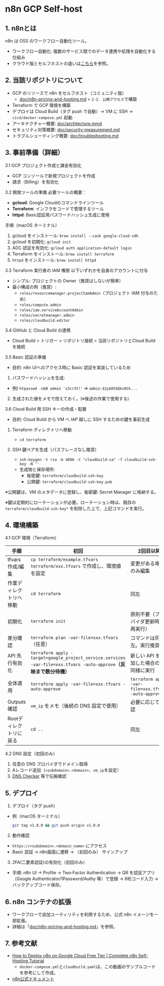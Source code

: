 # n8n GCP Self-host

## 1. n8nとは
n8n は OSS のワークフロー自動化ツール。
- ワークフロー自動化: 複数のサービス間でのデータ連携や処理を自動化する仕組み
 - クラウド版とセルフホストの違いは[こちら](doc/n8n-pricing-and-hosting.md)を参照。

## 2. 当該リポジトリについて
- GCP のリソースで n8n をセルフホスト（コミュニティ版）
  - [doc/n8n-pricing-and-hosting.md](doc/n8n-pricing-and-hosting.md) > `2-2. 公開アクセス`で構築
- Terraform で GCP 環境を構築
- デプロイは Cloud Build（タグ push で自動）→ VM に SSH → `cicd/docker-compose.yml` 起動
- アーキテクチャー概要: [doc/architecture.mmd](doc/architecture.mmd) 
- セキュリティ対策概要: [doc/security-measurement.md](doc/security-measurement.md) 
- トラブルシューティング概要: [doc/troubleshooting.md](doc/troubleshooting.md) 

## 3. 事前準備（詳細）
3.1 GCP プロジェクト作成と課金有効化
- GCP コンソールで新規プロジェクトを作成
- 請求（Billing）を有効化

3.2 開発ツールの準備
必要ツールの概要：
  - **gcloud**: Google Cloudのコマンドラインツール
  - **Terraform**: インフラをコードで管理するツール
  - **httpd**: Basic認証用パスワードハッシュ生成に使用

手順（macOS ターミナル）
1. gcloud をインストール: `brew install --cask google-cloud-sdk`
2. gcloud を初期化: `gcloud init`
3. ADC 認証を有効化: `gcloud auth application-default login`
4. Terraform をインストール: `brew install terraform`
5. `httpd` をインストール: `brew install httpd`

3.3 Terraform 実行者の IAM 権限
以下いずれかを自身のアカウントに付与
- シンプル: プロジェクトの Owner（推奨はしないが簡単）
- 最小構成の例（推奨）:
  - `roles/resourcemanager.projectIamAdmin`（プロジェクト IAM 付与のため）
  - `roles/compute.admin`
  - `roles/iam.serviceAccountAdmin`
  - `roles/secretmanager.admin`
  - `roles/cloudbuild.editor`

3.4 GitHub と Cloud Build の連携
- Cloud Build > トリガー > リポジトリ接続 > 当該リポジトリとCloud Buildを接続

3.5 Basic 認証の準備
- 目的: n8n UIへのアクセス時に Basic 認証を実装しているため
1. パスワードハッシュを生成: 
  - 例) `htpasswd -nbB admin 's3cr3t!'` => `admin:$2y$05$Qkz0Ck...`
2. 生成された値をメモで控えておく。(※後述の作業で使用する)

3.6 Cloud Build 用 SSH キーの作成・配置
- 目的: Cloud Build から VM へ IAP 越しに SSH するための鍵を事前生成

1. Terraform ディレクトリへ移動
   - `cd terraform`

2. SSH 鍵ペアを生成（パスフレーズなし推奨）
   - `ssh-keygen -t rsa -b 4096 -C "cloudbuild-sa" -f cloudbuild-ssh-key -N ''`
   - 生成物と保存場所:
     - 秘密鍵: `terraform/cloudbuild-ssh-key`
     - 公開鍵: `terraform/cloudbuild-ssh-key.pub`

※公開鍵は、VM のメタデータに登録し、秘密鍵: Secret Manager に格納する。

※鍵は定期的にローテーションが必要。ローテーション時は、既存の`terraform/cloudbuild-ssh-key*` を削除した上で、上記コマンドを実行。

## 4. 環境構築

4.1 GCP 環境（Terraform）

| 手順 | 初回 | 2回目以降 |
|---|---|---|
| tfvars 作成/編集 | `cp terraform/example.tfvars terraform/xxx.tfvars` で作成し、環境値を設定 | 変更がある場合のみ編集 |
| 作業ディレクトリへ移動 | `cd terraform` | 同左 |
| 初期化 | `terraform init` | 原則不要（プロバイダ更新時は再実行） |
| 差分確認 | `terraform plan -var-file=xxx.tfvars`（任意） | コマンドは同左。実行推奨。 |
| API 先行有効化 | `terraform apply -target=google_project_service.services -var-file=xxx.tfvars -auto-approve`**（反映まで数分待機）** | 新しい API を追加した場合のみ同様に実行 |
| 全体適用 | `terraform apply -var-file=xxx.tfvars -auto-approve` | `terraform apply -var-file=xxx.tfvars -auto-approve` |
| Outputs 確認 | `vm_ip` をメモ（後続の DNS 設定で使用） | 必要に応じて確認 |
| Rootディレクトリに戻る | `cd ..` | 同左 |

4.2 DNS 設定（初回のみ）

1. 任意の DNS プロバイダでドメイン取得
2. Aレコード追加（`<subdomain>.<domain>`、`vm_ip`を設定）
3. [DNS Checker](https://dnschecker.org/) 等で伝搬確認

## 5. デプロイ
1. デプロイ（タグ push）
- 例（macOS ターミナル）
  ```bash
  git tag v1.0.0 && git push origin v1.0.0
  ```

2. 動作確認
- `https://<subdomain>.<domain_name>` にアクセス
- Basic 認証 → n8n画面に遷移 → （初回のみ） サインアップ

3. 2FA(二要素認証)の有効化（初回のみ）
- 手順: n8n UI → Profile → Two‑Factor Authentication → QR を認証アプリ（Google Authenticator/1Password/Authy 等）で登録 → 6桁コード入力 → バックアップコード保存。

## 6. n8n コンテナの拡張
- ワークフローで追加ユーティリティを利用するため、公式 n8n イメージを一部拡張。
- 詳細は「[doc/n8n-pricing-and-hosting.md](doc/n8n-pricing-and-hosting.md)」を参照。

## 7. 参考文献
- [How to Deploy n8n on Google Cloud Free Tier | Complete n8n Self-Hosting Tutorial](https://www.youtube.com/watch?v=NNTbwOCPUww&t)
  - `docker-compose.yml`と`cloudbuild.yaml`は、この動画のサンプルコードを参考にして作成。
- [n8n公式ドキュメント](https://n8n.io/)
